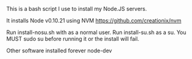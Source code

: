 This is a bash script I use to install my Node.JS servers.

It installs Node v0.10.21 using NVM https://github.com/creationix/nvm

Run install-nosu.sh with as a normal user.
Run install-su.sh as a su. You MUST sudo su before running it or the install will fail.

Other software installed
forever
node-dev
